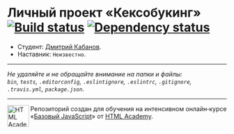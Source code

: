 # Личный проект «Кексобукинг» [![Build status][travis-image]][travis-url] [![Dependency status][dependency-image]][dependency-url]

* Студент: [Дмитрий Кабанов](https://up.htmlacademy.ru/javascript/8/user/128489).
* Наставник: `Неизвестно`.

---

_Не удаляйте и не обращайте внимание на папки и файлы:_<br>
_`bin`, `tests`, `.editorconfig`, `.eslintignore`, `.eslintrc`, `.gitignore`, `.travis.yml`, `package.json`._

---

<a href="https://htmlacademy.ru/intensive/javascript"><img align="left" width="50" height="50" title="HTML Academy" src="https://up.htmlacademy.ru/static/img/intensive/javascript/logo-for-github.svg"></a>

Репозиторий создан для обучения на интенсивном онлайн‑курсе «[Базовый JavaScript](https://htmlacademy.ru/intensive/javascript)» от [HTML Academy](https://htmlacademy.ru).

[travis-image]: https://travis-ci.org/htmlacademy-javascript/128489-keksobooking.svg?branch=master
[travis-url]: https://travis-ci.org/htmlacademy-javascript/128489-keksobooking
[dependency-image]: https://david-dm.org/htmlacademy-javascript/128489-keksobooking.svg?style=flat-square
[dependency-url]: https://david-dm.org/htmlacademy-javascript/128489-keksobooking
